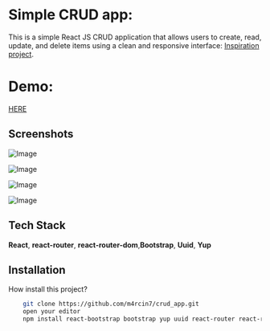# Simple CRUD app:

This is a simple React JS CRUD application that allows users to create, read, update, and delete items using a clean and responsive interface: [Inspiration project](https://www.youtube.com/watch?v=3IwGjihXHis&t=1853s).

# Demo: 
[HERE](https://crud-app-pi-six.vercel.app/)

## Screenshots

![Image](https://github.com/user-attachments/assets/0221502b-821f-403d-b0ff-6baea7a12f9b)

![Image](https://github.com/user-attachments/assets/42afdccd-f0bd-441a-93cf-573fb953bb9a)

![Image](https://github.com/user-attachments/assets/384d004f-75b0-4fc5-b639-99cc2e6c8140)

![Image](https://github.com/user-attachments/assets/d29b02dc-ed7d-4af2-9fe0-356e60361407)


## Tech Stack

**React**, **react-router**, **react-router-dom**,**Bootstrap**, **Uuid**, **Yup** 

## Installation

How install this project?

```bash
    git clone https://github.com/m4rcin7/crud_app.git
    open your editor
    npm install react-bootstrap bootstrap yup uuid react-router react-router-dom react-scripts
```
    
